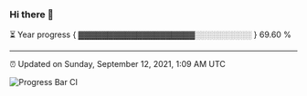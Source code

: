 ### Hi there 👋

⏳ Year progress { ▓▓▓▓▓▓▓▓▓▓▓▓▓▓▓▓▓▓▓▓░░░░░░░░░░ } 69.60 %

---

⏰ Updated on Sunday, September 12, 2021, 1:09 AM UTC

![Progress Bar CI](https://github.com/arthurbuhl/arthurbuhl/workflows/Progress%20Bar%20CI/badge.svg)
